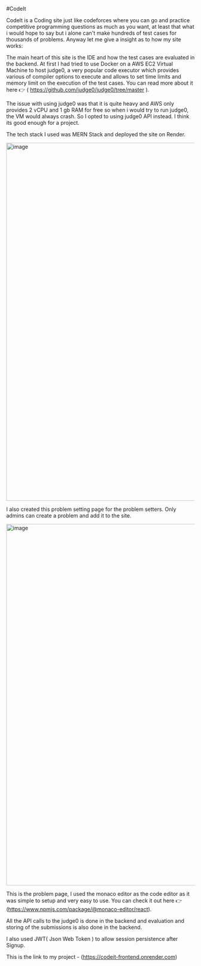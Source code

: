 #CodeIt


CodeIt is a Coding site just like codeforces where you can go and practice competitive programming questions as much as you want, at least that what i would hope to say
but i alone can't make hundreds of test cases for thousands of problems. Anyway let me give a insight as to how my site works:


The main heart of this site is the IDE and how the test cases are evaluated in the backend. At first I had tried to use Docker on a AWS EC2 Virtual Machine to host 
judge0, a very popular code executor which provides various of compiler options to execute and allows to set time limits and memory limit on the execution of the test cases. You can read more about it here 👉 ( https://github.com/judge0/judge0/tree/master ).

The issue with using judge0 was that it is quite heavy and AWS only provides 2 vCPU and 1 gb RAM for free so when i would try to run judge0, the VM would always crash.
So I opted to using judge0 API instead. I think its good enough for a project.

The tech stack I used was MERN Stack and deployed the site on Render.


<img width="1916" height="954" alt="image" src="https://github.com/user-attachments/assets/fda91d92-292e-4fd1-8e5b-657ab630d8af" />

I also created this problem setting page for the problem setters. Only admins can create a problem and add it to the site.

<img width="1916" height="963" alt="image" src="https://github.com/user-attachments/assets/467c0e0e-e445-45cb-bbf6-b2d2ba38d69d" />

This is the problem page, I used the monaco editor as the code editor as it was simple to setup and very easy to use. You can check it out here 👉(https://www.npmjs.com/package/@monaco-editor/react).

All the API calls to the judge0 is done in the backend and evaluation and storing of the submissions is also done in the backend.

I also used JWT( Json Web Token ) to allow session persistence after Signup.

This is the link to my project - (https://codeit-frontend.onrender.com)
